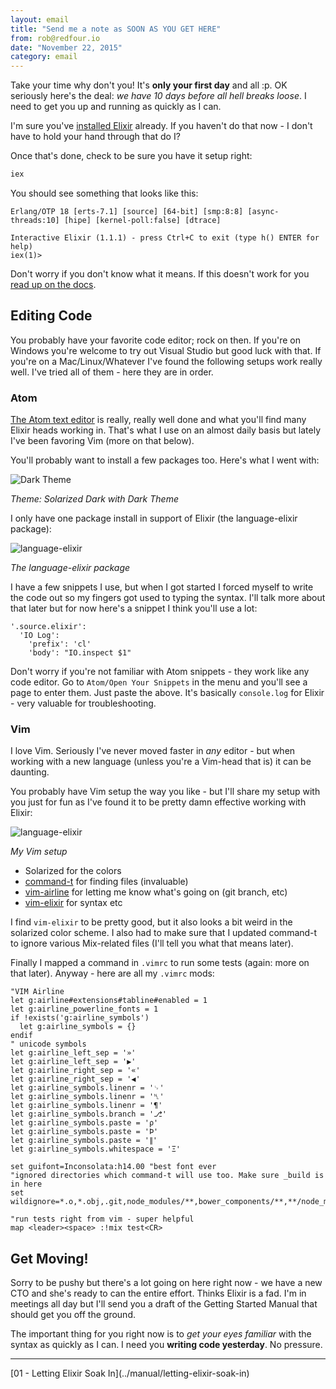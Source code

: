 ```yaml
---
layout: email
title: "Send me a note as SOON AS YOU GET HERE"
from: rob@redfour.io
date: "November 22, 2015"
category: email
---
```


Take your time why don't you! It's **only your first day** and all :p. OK seriously here's the deal: *we have 10 days before all hell breaks loose*. I need to get you up and running as quickly as I can.

I'm sure you've [installed Elixir](http://elixir-lang.org/install.html) already. If you haven't do that now - I don't have to hold your hand through that do I?

Once that's done, check to be sure you have it setup right:

```sh
iex
```

You should see something that looks like this:

```
Erlang/OTP 18 [erts-7.1] [source] [64-bit] [smp:8:8] [async-threads:10] [hipe] [kernel-poll:false] [dtrace]

Interactive Elixir (1.1.1) - press Ctrl+C to exit (type h() ENTER for help)
iex(1)>
```

Don't worry if you don't know what it means. If this doesn't work for you [read up on the docs](http://elixir-lang.org/install.html).

## Editing Code

You probably have your favorite code editor; rock on then. If you're on Windows you're welcome to try out Visual Studio but good luck with that. If you're on a Mac/Linux/Whatever I've found the following setups work really well. I've tried all of them - here they are in order.

### Atom

[The Atom text editor](http://atom.io) is really, really well done and what you'll find many Elixir heads working in. That's what I use on an almost daily basis but lately I've been favoring Vim (more on that below).

You'll probably want to install a few packages too. Here's what I went with:

![Dark Theme](../../img/mail/atom_theme.png)

*Theme: Solarized Dark with Dark Theme*

I only have one package install in support of Elixir (the language-elixir package):

![language-elixir](../../img/mail/language-elixir.png)

*The language-elixir package*

I have a few snippets I use, but when I got started I forced myself to write the code out so my fingers got used to typing the syntax. I'll talk more about that later but for now here's a snippet I think you'll use a lot:

```
'.source.elixir':
  'IO Log':
    'prefix': 'cl'
    'body': "IO.inspect $1"
```

Don't worry if you're not familiar with Atom snippets - they work like any code editor. Go to `Atom/Open Your Snippets` in the menu and you'll see a page to enter them. Just paste the above. It's basically `console.log` for Elixir - very valuable for troubleshooting.

### Vim

I love Vim. Seriously I've never moved faster in *any* editor - but when working with a new language (unless you're a Vim-head that is) it can be daunting.

You probably have Vim setup the way you like - but I'll share my setup with you just for fun as I've found it to be pretty damn effective working with Elixir:

![language-elixir](../../img/mail/vim.png)

*My Vim setup*

 - Solarized for the colors
 - [command-t](https://github.com/wincent/Command-T) for finding files (invaluable)
 - [vim-airline](https://github.com/bling/vim-airline) for letting me know what's going on (git branch, etc)
 - [vim-elixir](https://github.com/elixir-lang/vim-elixir) for syntax etc

I find `vim-elixir` to be pretty good, but it also looks a bit weird in the solarized color scheme. I also had to make sure that I updated command-t to ignore various Mix-related files (I'll tell you what that means later).

Finally I mapped a command in `.vimrc` to run some tests (again: more on that later). Anyway - here are all my `.vimrc` mods:

```
"VIM Airline
let g:airline#extensions#tabline#enabled = 1
let g:airline_powerline_fonts = 1
if !exists('g:airline_symbols')
  let g:airline_symbols = {}
endif
" unicode symbols
let g:airline_left_sep = '»'
let g:airline_left_sep = '▶'
let g:airline_right_sep = '«'
let g:airline_right_sep = '◀'
let g:airline_symbols.linenr = '␊'
let g:airline_symbols.linenr = '␤'
let g:airline_symbols.linenr = '¶'
let g:airline_symbols.branch = '⎇'
let g:airline_symbols.paste = 'ρ'
let g:airline_symbols.paste = 'Þ'
let g:airline_symbols.paste = '∥'
let g:airline_symbols.whitespace = 'Ξ'

set guifont=Inconsolata:h14.00 "best font ever
"ignored directories which command-t will use too. Make sure _build is in here
set wildignore=*.o,*.obj,.git,node_modules/**,bower_components/**,**/node_modules/**,_build/**,deps/**

"run tests right from vim - super helpful
map <leader><space> :!mix test<CR>
```

## Get Moving!

Sorry to be pushy but there's a lot going on here right now - we have a new CTO and she's ready to can the entire effort. Thinks Elixir is a fad. I'm in meetings all day but I'll send you a draft of the Getting Started Manual that should get you off the ground.

The important thing for you right now is to *get your eyes familiar* with the syntax as quickly as I can. I need you **writing code yesterday**. No pressure.

<hr>
[01 - Letting Elixir Soak In](../manual/letting-elixir-soak-in)
